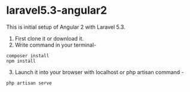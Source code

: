 # laravel5.3-angular2
This is initial setup of Angular 2 with Laravel 5.3.

1. First clone it or download it.
2. Write command in your terminal-
```
composer install
npm install
```
3. Launch it into your browser with localhost or php artisan command -
```
php artisan serve
```